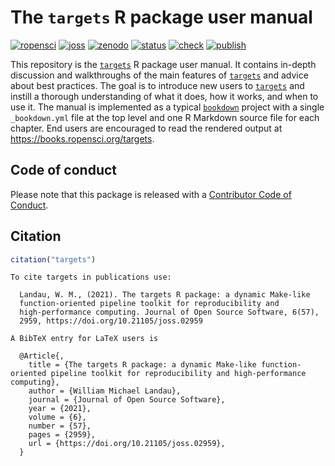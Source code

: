 
# The `targets` R package user manual

[![ropensci](https://badges.ropensci.org/401_status.svg)](https://github.com/ropensci/software-review/issues/401)
[![joss](https://joss.theoj.org/papers/10.21105/joss.02959/status.svg)](https://doi.org/10.21105/joss.02959)
[![zenodo](https://zenodo.org/badge/273058618.svg)](https://zenodo.org/badge/latestdoi/273058618)
[![status](https://www.repostatus.org/badges/latest/active.svg)](https://www.repostatus.org/#active)
[![check](https://github.com/ropensci-books/targets/workflows/check/badge.svg)](https://github.com/ropensci-books/targets/actions?query=workflow%3Acheck)
[![publish](https://github.com/ropensci-books/targets/workflows/publish/badge.svg)](https://github.com/ropensci-books/targets/actions?query=workflow%3Apublish)

This repository is the [`targets`](https://github.com/ropensci/targets)
R package user manual. It contains in-depth discussion and walkthroughs
of the main features of [`targets`](https://github.com/ropensci/targets)
and advice about best practices. The goal is to introduce new users to
[`targets`](https://github.com/ropensci/targets) and instill a thorough
understanding of what it does, how it works, and when to use it. The
manual is implemented as a typical
[`bookdown`](https://github.com/rstudio/bookdown) project with a single
`_bookdown.yml` file at the top level and one R Markdown source file for
each chapter. End users are encouraged to read the rendered output at
<https://books.ropensci.org/targets>.

## Code of conduct

Please note that this package is released with a [Contributor Code of
Conduct](https://ropensci.org/code-of-conduct/).

## Citation

``` r
citation("targets")
```


    To cite targets in publications use:

      Landau, W. M., (2021). The targets R package: a dynamic Make-like
      function-oriented pipeline toolkit for reproducibility and
      high-performance computing. Journal of Open Source Software, 6(57),
      2959, https://doi.org/10.21105/joss.02959

    A BibTeX entry for LaTeX users is

      @Article{,
        title = {The targets R package: a dynamic Make-like function-oriented pipeline toolkit for reproducibility and high-performance computing},
        author = {William Michael Landau},
        journal = {Journal of Open Source Software},
        year = {2021},
        volume = {6},
        number = {57},
        pages = {2959},
        url = {https://doi.org/10.21105/joss.02959},
      }
